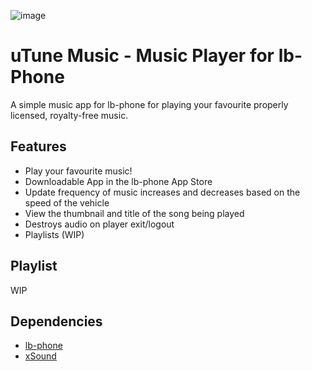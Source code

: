 ![image](https://github.com/user-attachments/assets/64c7ca15-9984-4b08-aaef-f7ed428c7bce)

# uTune Music - Music Player for lb-Phone

A simple music app for lb-phone for playing your favourite properly licensed, royalty-free music.

## Features
- Play your favourite music!
- Downloadable App in the lb-phone App Store
- Update frequency of music increases and decreases based on the speed of the vehicle
- View the thumbnail and title of the song being played
- Destroys audio on player exit/logout
- Playlists (WIP)


## Playlist

WIP

## Dependencies
- [lb-phone](https://lbscripts.com/phone)
- [xSound](https://github.com/Xogy/xsound/)
